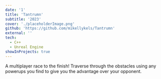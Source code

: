 ```yaml
---
date: '1'
title: 'Tantrumn'
subtitle: '2023'
cover: './placeholderImage.png'
github: 'https://github.com/mikellykels/Tantrumn'
external: ''
tech:
  - C++
  - Unreal Engine
showInProjects: true
---
```


A multiplayer race to the finish! Traverse through the obstacles using any powerups you find to give you the advantage over your opponent.
